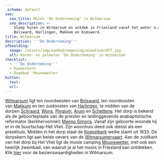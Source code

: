 ```yaml
---
_schema: default
seo:
  seo_title: Molen 'De Onderneming' in Witmarsum
  seo_description: >-
    Sloep huren in Witmarsum en ontdek in Friesland vanaf het water o.a.
    Bolsward, Harlingen, Makkum en Kimswerd.
title: Witmarsum
description: '''De Onderneming'''
afbeelding:
  image: /assets/img/aanbod/omgeving/wimatsum/877.jpg
  alt: Koren- en pelmolen 'De Onderneming' in Witmarsum
checklist:
  - '''De Onderneming'''
  - Koepelkerk
  - Zwembad 'Mounewetter'
button:
  text:
  url:
---
```


<a target="_blank" rel="noopener" href="https://nl.wikipedia.org/wiki/Witmarsum_(Nederland)">Witmarsum</a> ligt ten noordwesten van&nbsp;<a target="_blank" rel="noopener" href="https://nl.wikipedia.org/wiki/Bolsward">Bolsward</a>, ten noordoosten van&nbsp;<a target="_blank" rel="noopener" href="https://nl.wikipedia.org/wiki/Makkum_(dorp)">Makkum</a>&nbsp;en ten zuidoosten van&nbsp;<a target="_blank" rel="noopener" href="https://nl.wikipedia.org/wiki/Harlingen_(stad)">Harlingen</a>, te midden van de dorpen&nbsp;<a target="_blank" rel="noopener" href="https://nl.wikipedia.org/wiki/Schraard">Schraard</a>,&nbsp;<a target="_blank" rel="noopener" href="https://nl.wikipedia.org/wiki/Wons">Wons</a>,&nbsp;<a target="_blank" rel="noopener" href="https://nl.wikipedia.org/wiki/Pingjum">Pingjum</a>,&nbsp;<a target="_blank" rel="noopener" href="https://nl.wikipedia.org/wiki/Arum_(plaats)">Arum</a>&nbsp;en&nbsp;<a target="_blank" rel="noopener" href="https://nl.wikipedia.org/wiki/Schettens">Schettens</a>. Het dorp is bekend als de geboorteplaats van de priester en leidinggevende anabaptistische reformator (kerkhervormer)&nbsp;<a target="_blank" rel="noopener" href="https://nl.wikipedia.org/wiki/Menno_Simons">Menno Simons</a>. Vanaf zijn geboorte woonde hij er in de buurtschap Het Vliet. Zijn woonhuis deed ook dienst als een preekhuis. Midden in het dorp staat de&nbsp;<a target="_blank" rel="noopener" href="https://nl.wikipedia.org/wiki/Koepelkerk_(Witmarsum)">Koepelkerk</a>&nbsp;welke stamt uit 1633. De dorpskern ligt aan beide oevers van de&nbsp;<a target="_blank" rel="noopener" href="https://nl.wikipedia.org/wiki/Witmarsumervaart">Witmarsumervaart</a>. Aan de zuidkant van het dorp bij Het Vliet ligt de mooie camping <a target="_blank" rel="noopener" href="https://www.mounewetter.nl">Mounewetter</a>, met ook een heerlijk zwembad, van waaruit je al het moois in Friesland kan ontdekken. Klik <a target="_blank" rel="noopener" href="https://nl.wikipedia.org/wiki/Lijst_van_rijksmonumenten_in_Witmarsum">hier</a> voor de bezienswaardigheden in Witmarsum.
